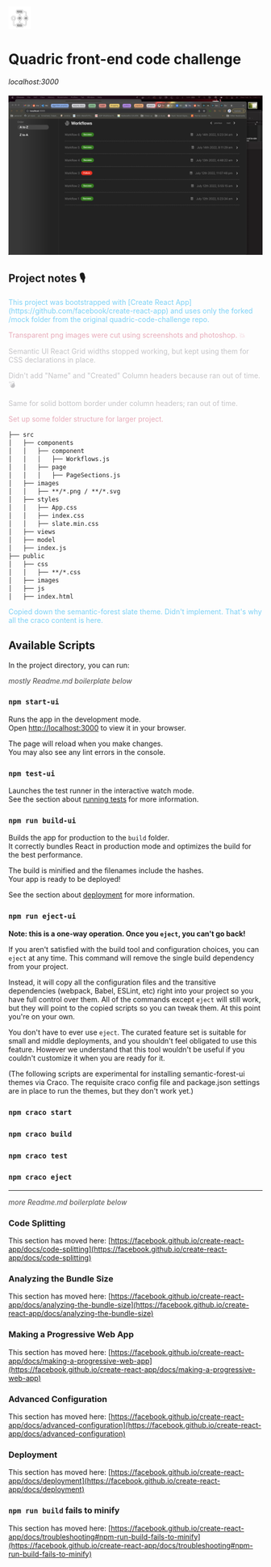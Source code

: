 


<p align="left"><img src="src/images/quadric-logo.png" alt="quadric logo" width="45px" height="45px" style="display:inline;padding-top: 5px"></p>

# Quadric front-end code challenge 

*localhost:3000*
<p align="left"><img src="src/images/quadric-sshot.png" alt="quadric logo" width="600" height="auto" style="display:inline;padding-top: 5px"></p>


## Project notes 🎙

<p style="color:#7dd1f6;">This project was bootstrapped with [Create React App](https://github.com/facebook/create-react-app) and uses only the forked /mock folder from the original quadric-code-challenge repo.</p>
<p style="color:#e7abb9;">
Transparent png images were cut using screenshots and photoshop. 💥
</p>
<p style="color:#c5c4c7">
Semantic UI React Grid widths stopped working, but kept using them for CSS declarations in place. 
 </p>
<p style="color:#c5c4c7">
Didn't add "Name" and "Created" Column headers because ran out of time. 💣
</p>

<p style="color:#c5c4c7">
Same for solid bottom border under column headers; ran out of time.  
</p>

<p style="color:#e7abb9;">
Set up some folder structure for larger project.
</p>

```
├── src
│   ├── components
│   │   ├── component
│   │   │   ├── Workflows.js
│   │   ├── page
│   │   │   ├── PageSections.js
│   ├── images
│   │   ├── **/*.png / **/*.svg
│   ├── styles
│   │   ├── App.css
│   │   ├── index.css
│   │   ├── slate.min.css
│   ├── views
│   ├── model
│   ├── index.js
├── public
│   ├── css
│   │   ├── **/*.css
│   ├── images
│   ├── js
│   ├── index.html
```

<p  style="color:#7dd1f6;">
Copied down the semantic-forest slate theme. Didn't implement. That's why all the craco content is here. 
</p>

## Available Scripts

In the project directory, you can run:
<p style="color:#474747;font-style:italic">mostly Readme.md boilerplate below</p>
  
### `npm start-ui`

Runs the app in the development mode.\
Open [http://localhost:3000](http://localhost:3000) to view it in your browser.

The page will reload when you make changes.\
You may also see any lint errors in the console.

### `npm test-ui`

Launches the test runner in the interactive watch mode.\
See the section about [running tests](https://facebook.github.io/create-react-app/docs/running-tests) for more information.

### `npm run build-ui`

Builds the app for production to the `build` folder.\
It correctly bundles React in production mode and optimizes the build for the best performance.

The build is minified and the filenames include the hashes.\
Your app is ready to be deployed!

See the section about [deployment](https://facebook.github.io/create-react-app/docs/deployment) for more information.

### `npm run eject-ui`

**Note: this is a one-way operation. Once you `eject`, you can't go back!**

If you aren't satisfied with the build tool and configuration choices, you can `eject` at any time. This command will remove the single build dependency from your project.

Instead, it will copy all the configuration files and the transitive dependencies (webpack, Babel, ESLint, etc) right into your project so you have full control over them. All of the commands except `eject` will still work, but they will point to the copied scripts so you can tweak them. At this point you're on your own.

You don't have to ever use `eject`. The curated feature set is suitable for small and middle deployments, and you shouldn't feel obligated to use this feature. However we understand that this tool wouldn't be useful if you couldn't customize it when you are ready for it.

(The following scripts are experimental for installing semantic-forest-ui themes via Craco. The requisite craco config file and package.json settings are in place to run the themes, but they don't work yet.) 


### `npm craco start`

### `npm craco build`

### `npm craco test`

### `npm craco eject`

---

<span style="color:#474747;font-style:italic">more Readme.md boilerplate below</span>
  
### Code Splitting

This section has moved here: [https://facebook.github.io/create-react-app/docs/code-splitting](https://facebook.github.io/create-react-app/docs/code-splitting)

### Analyzing the Bundle Size

This section has moved here: [https://facebook.github.io/create-react-app/docs/analyzing-the-bundle-size](https://facebook.github.io/create-react-app/docs/analyzing-the-bundle-size)

### Making a Progressive Web App

This section has moved here: [https://facebook.github.io/create-react-app/docs/making-a-progressive-web-app](https://facebook.github.io/create-react-app/docs/making-a-progressive-web-app)

### Advanced Configuration

This section has moved here: [https://facebook.github.io/create-react-app/docs/advanced-configuration](https://facebook.github.io/create-react-app/docs/advanced-configuration)

### Deployment

This section has moved here: [https://facebook.github.io/create-react-app/docs/deployment](https://facebook.github.io/create-react-app/docs/deployment)

### `npm run build` fails to minify

This section has moved here: [https://facebook.github.io/create-react-app/docs/troubleshooting#npm-run-build-fails-to-minify](https://facebook.github.io/create-react-app/docs/troubleshooting#npm-run-build-fails-to-minify)
